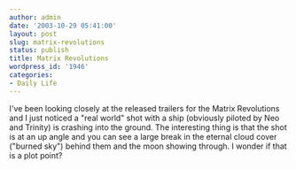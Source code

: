 ```yaml
---
author: admin
date: '2003-10-29 05:41:00'
layout: post
slug: matrix-revolutions
status: publish
title: Matrix Revolutions
wordpress_id: '1946'
categories:
- Daily Life
---
```


I've been looking closely at the released trailers for the Matrix
Revolutions and I just noticed a "real world" shot with a ship
(obviously piloted by Neo and Trinity) is crashing into the ground. The
interesting thing is that the shot is at an up angle and you can see a
large break in the eternal cloud cover ("burned sky") behind them and
the moon showing through. I wonder if that is a plot point?
